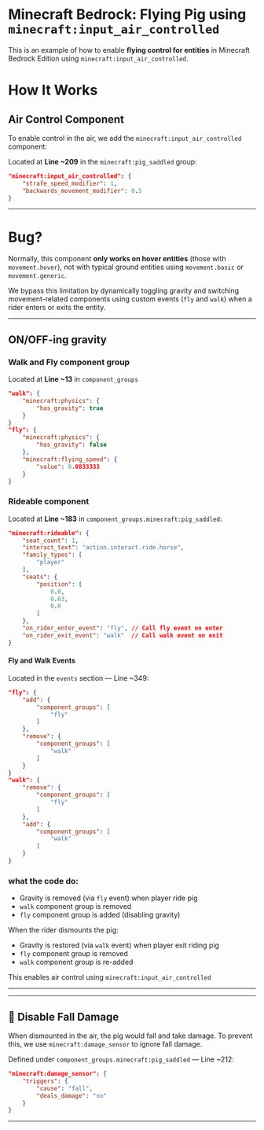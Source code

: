 
# Minecraft Bedrock: Flying Pig using `minecraft:input_air_controlled`

This is an example of how to enable **flying control for entities** in Minecraft Bedrock Edition using `minecraft:input_air_controlled`. 

# How It Works

## Air Control Component

To enable control in the air, we add the `minecraft:input_air_controlled` component:

Located at **Line ~209** in the `minecraft:pig_saddled` group:

```json
"minecraft:input_air_controlled": {
    "strafe_speed_modifier": 1,
    "backwards_movement_modifier": 0.5
}
```

---
# Bug?

Normally, this component **only works on hover entities** (those with `movement.hover`), not with typical ground entities using `movement.basic` or `movement.generic`.

We bypass this limitation by dynamically toggling gravity and switching movement-related components using custom events (`fly` and `walk`) when a rider enters or exits the entity.

---

## ON/OFF-ing gravity

### Walk and Fly component group

Located at **Line ~13** in `component_groups`

```json
"walk": {
    "minecraft:physics": {
        "has_gravity": true
    }
}
"fly": {
    "minecraft:physics": {
        "has_gravity": false
    },
    "minecraft:flying_speed": {
        "value": 0.0833333
    }
}
```

### Rideable component
Located at **Line ~183** in `component_groups.minecraft:pig_saddled`:

```json
"minecraft:rideable": {
    "seat_count": 1,
    "interact_text": "action.interact.ride.horse",
    "family_types": [
        "player"
    ],
    "seats": {
        "position": [
            0.0,
            0.63,
            0.0
        ]
    },
    "on_rider_enter_event": "fly", // Call fly event on enter
    "on_rider_exit_event": "walk"  // Call walk event on exit
}
```

#### Fly and Walk Events

Located in the `events` section — Line ~349:

```json
"fly": {
    "add": {
        "component_groups": [
            "fly"
        ]
    },
    "remove": {
        "component_groups": [
            "walk"
        ]
    }
}
"walk": {
    "remove": {
        "component_groups": [
            "fly"
        ]
    },
    "add": {
        "component_groups": [
            "walk"
        ]
    }
}
```

### what the code do:

- Gravity is removed (via `fly` event) when player ride pig
- `walk` component group is removed
- `fly` component group is added (disabling gravity)

When the rider dismounts the pig:

- Gravity is restored (via `walk` event) when player exit riding pig
- `fly` component group is removed
- `walk` component group is re-added

This enables air control using `minecraft:input_air_controlled` 




---



---

## 🛬 Disable Fall Damage

When dismounted in the air, the pig would fall and take damage. To prevent this, we use `minecraft:damage_sensor` to ignore fall damage.

Defined under `component_groups.minecraft:pig_saddled` — Line ~212:

```json
"minecraft:damage_sensor": {
    "triggers": {
        "cause": "fall",
        "deals_damage": "no"
    }
}
```

---


